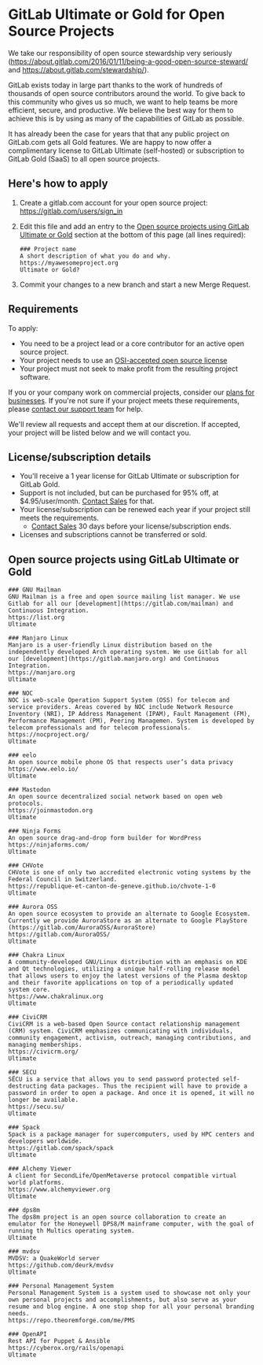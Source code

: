 # GitLab Ultimate or Gold for Open Source Projects

We take our responsibility of open source stewardship very seriously
(https://about.gitlab.com/2016/01/11/being-a-good-open-source-steward/ and https://about.gitlab.com/stewardship/).

GitLab exists today in large part thanks to the work of hundreds of thousands of open source contributors
around the world. To give back to this community who gives us so much, we want to help teams be
more efficient, secure, and productive. We believe the best way for them to achieve this is by
using as many of the capabilities of GitLab as possible.

It has already been the case for years that that any public project on GitLab.com gets all Gold features. We
are happy to now offer a complimentary license to GitLab Ultimate (self-hosted) or subscription to GitLab
Gold (SaaS) to all open source projects.

## Here's how to apply

1.   Create a gitlab.com account for your open source project: https://gitlab.com/users/sign_in
1.   Edit this file and add an entry to the [Open source projects using GitLab Ultimate or Gold](#open-source-projects-using-gitlab-ultimate-or-gold) 
section at the bottom of this page (all lines required):

     ```
     ### Project name
     A short description of what you do and why.
     https://myawesomeproject.org
     Ultimate or Gold?
     ```

1.   Commit your changes to a new branch and start a new Merge Request.

## Requirements

To apply:
- You need to be a project lead or a core contributor for an active open source project.
- Your project needs to use an [OSI-accepted open source license](https://opensource.org/licenses/alphabetical#)
- Your project must not seek to make profit from the resulting project software.

If you or your company work on commercial projects, consider our [plans for businesses](https://about.gitlab.com/pricing/). 
If you're not sure if your project meets these requirements, please [contact our support team](https://support.gitlab.com/hc/en-us/requests/new?ticket_form_id=334447) for help.

We'll review all requests and accept them at our discretion. If accepted, your project will be listed below and we will contact you.

## License/subscription details

- You'll receive a 1 year license for GitLab Ultimate or subscription for GitLab Gold.
- Support is not included, but can be purchased for 95% off, at $4.95/user/month. [Contact Sales](https://ultimate-free-post.about.gitlab.com/sales/) for that.
- Your license/subscription can be renewed each year if your project still meets the requirements.
   - [Contact Sales](https://ultimate-free-post.about.gitlab.com/sales/) 30 days before your license/subscription ends.
- Licenses and subscriptions cannot be transferred or sold.

## Open source projects using GitLab Ultimate or Gold

    ### GNU Mailman
    GNU Mailman is a free and open source mailing list manager. We use Gitlab for all our [development](https://gitlab.com/mailman) and Continuous Integration.
    https://list.org
    Ultimate

    ### Manjaro Linux
    Manjaro is a user-friendly Linux distribution based on the independently developed Arch operating system. We use Gitlab for all our [development](https://gitlab.manjaro.org) and Continuous Integration.
    https://manjaro.org
    Ultimate

    ### NOC
    NOC is web-scale Operation Support System (OSS) for telecom and service providers. Areas covered by NOC include Network Resource Inventory (NRI), IP Address Management (IPAM), Fault Management (FM), Performance Management (PM), Peering Managemen. System is developed by telecom professionals and for telecom professionals.
    https://nocproject.org/
    Ultimate

    ### eelo
    An open source mobile phone OS that respects user’s data privacy
    https://www.eelo.io/
    Ultimate

    ### Mastodon
    An open source decentralized social network based on open web protocols.
    https://joinmastodon.org
    Ultimate

    ### Ninja Forms
    An open source drag-and-drop form builder for WordPress
    https://ninjaforms.com/
    Ultimate

    ### CHVote
    CHVote is one of only two accredited electronic voting systems by the Federal Council in Switzerland.
    https://republique-et-canton-de-geneve.github.io/chvote-1-0
    Ultimate

    ### Aurora OSS
    An open source ecosystem to provide an alternate to Google Ecosystem. Currently we provide AuroraStore as an alternate to Google PlayStore (https://gitlab.com/AuroraOSS/AuroraStore)
    https://gitlab.com/AuroraOSS/
    Ultimate

    ### Chakra Linux
    A community-developed GNU/Linux distribution with an emphasis on KDE and Qt technologies, utilizing a unique half-rolling release model that allows users to enjoy the latest versions of the Plasma desktop and their favorite applications on top of a periodically updated system core.
    https://www.chakralinux.org
    Ultimate

    ### CiviCRM
    CiviCRM is a web-based Open Source contact relationship management (CRM) system. CiviCRM emphasizes communicating with individuals, community engagement, activism, outreach, managing contributions, and managing memberships.
    https://civicrm.org/
    Ultimate

    ### SECU
    SЁCU is a service that allows you to send password protected self-destructing data packages. Thus the recipient will have to provide a password in order to open a package. And once it is opened, it will no longer be available.
    https://secu.su/
    Ultimate

    ### Spack
    Spack is a package manager for supercomputers, used by HPC centers and developers worldwide.
    https://gitlab.com/spack/spack
    Ultimate

    ### Alchemy Viewer
    A client for SecondLife/OpenMetaverse protocol compatible virtual world platforms.
    https://www.alchemyviewer.org
    Ultimate

    ### dps8m
    The dps8m project is an open source collaboration to create an emulator for the Honeywell DPS8/M mainframe computer, with the goal of running th Multics operating system.
    Ultimate

    ### mvdsv
    MVDSV: a QuakeWorld server
    https://github.com/deurk/mvdsv
    Ultimate

    ### Personal Management System
    Personal Management System is a system used to showcase not only your own personal projects and accomplishments, but also serve as your resume and blog engine. A one stop shop for all your personal branding needs.
    https://repo.theoremforge.com/me/PMS

    ### OpenAPI
    Rest API for Puppet & Ansible
    https://cyberox.org/rails/openapi
    Ultimate
